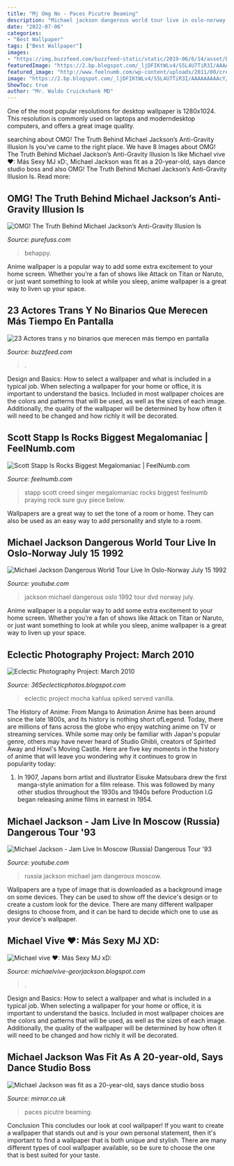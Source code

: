 ```yaml
---
title: "Mj Omg No - Paces Picutre Beaming"
description: "Michael jackson dangerous world tour live in oslo-norway july 15 1992"
date: "2022-07-06"
categories:
- "Best Wallpaper"
tags: ["Best Wallpaper"]
images:
- "https://img.buzzfeed.com/buzzfeed-static/static/2019-06/6/14/asset/buzzfeed-prod-web-05/sub-buzz-22731-1559844748-2.png?downsize=700:*&amp;output-quality=auto&amp;output-format=auto&amp;output-quality=auto&amp;output-format=auto&amp;downsize=360:*"
featuredImage: "https://2.bp.blogspot.com/_ljDFIKtWLv4/S5L4U7TiR3I/AAAAAAAAAcY/ITww9A-4AIw/s320/100_1683.JPG"
featured_image: "http://www.feelnumb.com/wp-content/uploads/2011/08/creedguy.jpg"
image: "https://2.bp.blogspot.com/_ljDFIKtWLv4/S5L4U7TiR3I/AAAAAAAAAcY/ITww9A-4AIw/s320/100_1683.JPG"
ShowToc: true
author: "Mr. Waldo Cruickshank MD"
---
```



One of the most popular resolutions for desktop wallpaper is 1280x1024. This resolution is commonly used on laptops and moderndesktop computers, and offers a great image quality.

	

		
searching about OMG! The Truth Behind Michael Jackson’s Anti-Gravity Illusion Is you've came to the right place. We have 8 Images about OMG! The Truth Behind Michael Jackson’s Anti-Gravity Illusion Is like Michael vive ♥: Más Sexy MJ xD:, Michael Jackson was fit as a 20-year-old, says dance studio boss and also OMG! The Truth Behind Michael Jackson’s Anti-Gravity Illusion Is. Read more:
		
    
## OMG! The Truth Behind Michael Jackson’s Anti-Gravity Illusion Is

<img loading=lazy src="https://purefuss.com/wp-content/uploads/2017/07/m1-1.jpeg" onerror="this.onerror=null;this.src='https://tse2.mm.bing.net/th?id=OIP.fKUu_8GMniQJBgi76X8tswHaEq&amp;pid=15.1';" alt="OMG! The Truth Behind Michael Jackson’s Anti-Gravity Illusion Is">

_Source: purefuss.com_

>behappy. 

	

Anime wallpaper is a popular way to add some extra excitement to your home screen. Whether you’re a fan of shows like Attack on Titan or Naruto, or just want something to look at while you sleep, anime wallpaper is a great way to liven up your space.

    
## 23 Actores Trans Y No Binarios Que Merecen Más Tiempo En Pantalla

<img loading=lazy src="https://img.buzzfeed.com/buzzfeed-static/static/2019-06/6/14/asset/buzzfeed-prod-web-05/sub-buzz-22731-1559844748-2.png?downsize=700:*&amp;output-quality=auto&amp;output-format=auto&amp;output-quality=auto&amp;output-format=auto&amp;downsize=360:*" onerror="this.onerror=null;this.src='https://tse3.mm.bing.net/th?id=OIP.wY7pOrW-AsIH2nciyoLUrQHaI2&amp;pid=15.1';" alt="23 Actores trans y no binarios que merecen más tiempo en pantalla">

_Source: buzzfeed.com_

>. 

	

Design and Basics: How to select a wallpaper and what is included in a typical job.
When selecting a wallpaper for your home or office, it is important to understand the basics. Included in most wallpaper choices are the colors and patterns that will be used, as well as the sizes of each image. Additionally, the quality of the wallpaper will be determined by how often it will need to be changed and how richly it will be decorated.

    
## Scott Stapp Is Rocks Biggest Megalomaniac | FeelNumb.com

<img loading=lazy src="http://www.feelnumb.com/wp-content/uploads/2011/08/creedguy.jpg" onerror="this.onerror=null;this.src='https://tse2.mm.bing.net/th?id=OIP.Ch-GqnjfOvB4UF7KBK9rWAHaJl&amp;pid=15.1';" alt="Scott Stapp Is Rocks Biggest Megalomaniac | FeelNumb.com">

_Source: feelnumb.com_

>stapp scott creed singer megalomaniac rocks biggest feelnumb praying rock sure guy piece below. 

	

Wallpapers are a great way to set the tone of a room or home. They can also be used as an easy way to add personality and style to a room.

    
## Michael Jackson Dangerous World Tour Live In Oslo-Norway July 15 1992

<img loading=lazy src="https://i.ytimg.com/vi/gtqORKUNjZE/maxresdefault.jpg" onerror="this.onerror=null;this.src='https://tse2.mm.bing.net/th?id=OIP.lXtIsqpXdR5RQVG9KcWcPAHaEK&amp;pid=15.1';" alt="Michael Jackson Dangerous World Tour Live In Oslo-Norway July 15 1992">

_Source: youtube.com_

>jackson michael dangerous oslo 1992 tour dvd norway july. 

	

Anime wallpaper is a popular way to add some extra excitement to your home screen. Whether you’re a fan of shows like Attack on Titan or Naruto, or just want something to look at while you sleep, anime wallpaper is a great way to liven up your space.

    
## Eclectic Photography Project: March 2010

<img loading=lazy src="https://2.bp.blogspot.com/_ljDFIKtWLv4/S5L4U7TiR3I/AAAAAAAAAcY/ITww9A-4AIw/s320/100_1683.JPG" onerror="this.onerror=null;this.src='https://tse1.mm.bing.net/th?id=OIP.GSmVFDn0BWNuwCSGV8rFKQAAAA&amp;pid=15.1';" alt="Eclectic Photography Project: March 2010">

_Source: 365eclecticphotos.blogspot.com_

>eclectic project mocha kahlua spiked served vanilla. 

	

The History of Anime: From Manga to Animation
Anime has been around since the late 1800s, and its history is nothing short ofLegend. Today, there are millions of fans across the globe who enjoy watching anime on TV or streaming services. While some may only be familiar with Japan's popular genre, others may have never heard of Studio Ghibli, creators of Spirited Away and Howl's Moving Castle. Here are five key moments in the history of anime that will leave you wondering why it continues to grow in popularity today:
1) In 1907, Japans born artist and illustrator Eisuke Matsubara drew the first manga-style animation for a film release. This was followed by many other studios throughout the 1930s and 1940s before Production I.G began releasing anime films in earnest in 1954.

    
## Michael Jackson - Jam Live In Moscow (Russia) Dangerous Tour &#039;93

<img loading=lazy src="https://i.ytimg.com/vi/uLyljiG3E7o/maxresdefault.jpg" onerror="this.onerror=null;this.src='https://tse1.mm.bing.net/th?id=OIP.bs2kCzBA_sH1btwTAoB4XQHaEK&amp;pid=15.1';" alt="Michael Jackson - Jam Live In Moscow (Russia) Dangerous Tour &#039;93">

_Source: youtube.com_

>russia jackson michael jam dangerous moscow. 

	

Wallpapers are a type of image that is downloaded as a background image on some devices. They can be used to show off the device's design or to create a custom look for the device. There are many different wallpaper designs to choose from, and it can be hard to decide which one to use as your device's wallpaper.

    
## Michael Vive ♥: Más Sexy MJ XD:

<img loading=lazy src="http://2.bp.blogspot.com/_HehwrU1NECA/TVHJTb4FxAI/AAAAAAAAArE/q1kBdF_hw0k/s1600/mikegasm+xD.jpg" onerror="this.onerror=null;this.src='https://tse3.mm.bing.net/th?id=OIP.651yEV3Z_bG_h3C86j8l2QAAAA&amp;pid=15.1';" alt="Michael vive ♥: Más Sexy MJ xD:">

_Source: michaelvive-georjackson.blogspot.com_

>. 

	

Design and Basics: How to select a wallpaper and what is included in a typical job.
When selecting a wallpaper for your home or office, it is important to understand the basics. Included in most wallpaper choices are the colors and patterns that will be used, as well as the sizes of each image. Additionally, the quality of the wallpaper will be determined by how often it will need to be changed and how richly it will be decorated.

    
## Michael Jackson Was Fit As A 20-year-old, Says Dance Studio Boss

<img loading=lazy src="https://i2-prod.mirror.co.uk/incoming/article402666.ece/ALTERNATES/s615b/michael-jackson-mc-pic-getty-403748065.jpg" onerror="this.onerror=null;this.src='https://tse2.mm.bing.net/th?id=OIP.OKNPaAAxV39byhmwxBN96gHaGJ&amp;pid=15.1';" alt="Michael Jackson was fit as a 20-year-old, says dance studio boss">

_Source: mirror.co.uk_

>paces picutre beaming. 

	

Conclusion
This concludes our look at cool wallpaper! If you want to create a wallpaper that stands out and is your own personal statement, then it's important to find a wallpaper that is both unique and stylish. There are many different types of cool wallpaper available, so be sure to choose the one that is best suited for your taste.


